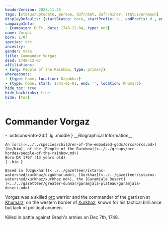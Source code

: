 ```yaml
---
headerVersion: 2023.11.25
tags: [status/uptodate, person, dufr/met, dufr/minor, status/unknown]
displayDefaults: {startStatus: born, startPrefix: b., endPrefix: d., endStatus: died}
campaignInfo:
- {campaign: DuFr, date: 1748-12-04, type: met}
name: Vorgaz
born: 1707
species: orc
ancestry:
gender: male
title: Commander Vorgaz
died: 1748-12-07
affiliations:
- {org: People of the Rainbow, type: primary}
whereabouts:
- {type: home, location: Uzgukhar}
- {type: home, start: 1741-01-01, end: '', location: Khumarz}
hide_toc: true
hide_backlinks: true
hide: [toc]
---
```

# Commander Vorgaz
<div class="grid cards ext-narrow-margin ext-one-column" markdown>
- :octicons-info-24:{ .lg .middle } __Biographical Information__

    An [orc](<../../species/children-of-the-embodied-gods/orcs/orcs.md>) (he/him), of the [People of the Rainbow](<../../groups/orc-hordes/people-of-the-rainbow.md>)  
    Born DR 1707 (13 years old)  
    { .bio }

    Based in [Uzgukhar](<../../gazetteer/istaros-watershed/xurkhaz/uzgukhar.md>), [Xurkhaz](<../../gazetteer/istaros-watershed/xurkhaz/xurkhaz.md>), the [Garamjala Desert](<../../gazetteer/greater-dunmar/garamjala-plateau/garamjala-desert.md>)
</div>



Vorgaz was a skilled [orc](<../../species/children-of-the-embodied-gods/orcs/orcs.md>) warrior and the commander of the garrison at [Khumarz](<../../gazetteer/istaros-watershed/xurkhaz/khumarz.md>), on the western border of [Xurkhaz](<../../gazetteer/istaros-watershed/xurkhaz/xurkhaz.md>), known for his tactical brilliance but lack of political acumen. 

Killed in battle against Grash's armies on Dec 7th, 1748.  



